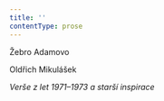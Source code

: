```yaml
---
title: ''
contentType: prose
---
```


<section>

Žebro Adamovo

Oldřich Mikulášek

_Verše z let 1971–1973 a starší inspirace_

</section>
